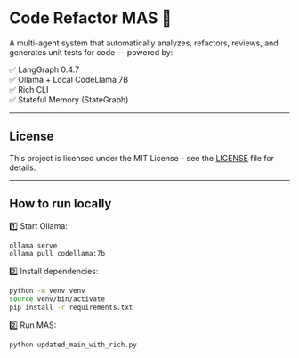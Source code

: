 # Code Refactor MAS 🚀

A multi-agent system that automatically analyzes, refactors, reviews, and generates unit tests for code — powered by:

✅ LangGraph 0.4.7  
✅ Ollama + Local CodeLlama 7B  
✅ Rich CLI  
✅ Stateful Memory (StateGraph)  

---

## License

This project is licensed under the MIT License - see the [LICENSE](LICENSE) file for details.

---

## How to run locally

1️⃣ Start Ollama:

```bash
ollama serve
ollama pull codellama:7b
```

2️⃣ Install dependencies:

```bash 
python -m venv venv
source venv/bin/activate
pip install -r requirements.txt
```

2️⃣ Run MAS:

```bash
python updated_main_with_rich.py
```
